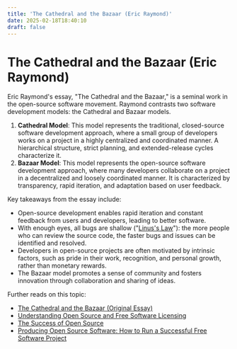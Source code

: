 ```yaml
---
title: 'The Cathedral and the Bazaar (Eric Raymond)'
date: 2025-02-18T18:40:10
draft: false
---
```


# The Cathedral and the Bazaar (Eric Raymond)

Eric Raymond's essay, "The Cathedral and the Bazaar," is a seminal work in the open-source software movement. Raymond contrasts two software development models: the Cathedral and Bazaar models.

1. **Cathedral Model**: This model represents the traditional, closed-source software development approach, where a small group of developers works on a project in a highly centralized and coordinated manner. A hierarchical structure, strict planning, and extended-release cycles characterize it.
2. **Bazaar Model**: This model represents the open-source software development approach, where many developers collaborate on a project in a decentralized and loosely coordinated manner. It is characterized by transparency, rapid iteration, and adaptation based on user feedback.

Key takeaways from the essay include:

- Open-source development enables rapid iteration and constant feedback from users and developers, leading to better software.
- With enough eyes, all bugs are shallow ("[Linus's Law](https://en.wikipedia.org/wiki/Linus's_law)"): the more people who can review the source code, the faster bugs and issues can be identified and resolved.
- Developers in open-source projects are often motivated by intrinsic factors, such as pride in their work, recognition, and personal growth, rather than monetary rewards.
- The Bazaar model promotes a sense of community and fosters innovation through collaboration and sharing of ideas.

Further reads on this topic:

- [The Cathedral and the Bazaar (Original Essay)](http://www.catb.org/~esr/writings/cathedral-bazaar/cathedral-bazaar/index.html)
- [Understanding Open Source and Free Software Licensing](https://www.oreilly.com/library/view/understanding-open-source/0596005814/)
- [The Success of Open Source](https://www.hup.harvard.edu/catalog.php?isbn=9780674012929)
- [Producing Open Source Software: How to Run a Successful Free Software Project](https://producingoss.com/)
